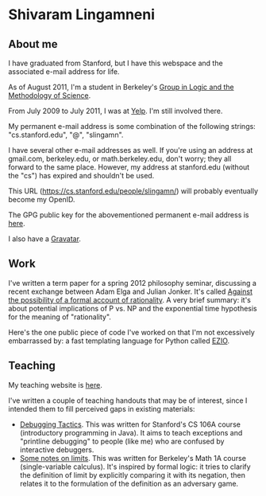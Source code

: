 Shivaram Lingamneni
===================

About me
--------

I have graduated from Stanford, but I have this webspace and the associated e-mail address for life.

As of August 2011, I'm a student in Berkeley's [Group in Logic and the Methodology of Science](http://logic.berkeley.edu).

From July 2009 to July 2011, I was at [Yelp](http://www.yelp.com). I'm still involved there.

My permanent e-mail address is some combination of the following strings: "cs.stanford.edu", "@", "slingamn".

I have several other e-mail addresses as well. If you're using an address at gmail.com, berkeley.edu, or math.berkeley.edu, don't worry; they all forward to the same place. However, my address at stanford.edu (without the "cs") has expired and shouldn't be used.

This URL (<https://cs.stanford.edu/people/slingamn/>) will probably eventually become my OpenID.

The GPG public key for the abovementioned permanent e-mail address is [here](https://cs.stanford.edu/people/slingamn/publickey.txt).

I also have a [Gravatar](http://gravatar.com/slingamn).

Work
----

I've written a term paper for a spring 2012 philosophy seminar, discussing a recent exchange between Adam Elga and Julian Jonker. It's called [Against the possibility of a formal account of rationality](philosophy/against_rationality/against_rationality.pdf). A very brief summary: it's about potential implications of P vs. NP and the exponential time hypothesis for the meaning of "rationality".

Here's the one public piece of code I've worked on that I'm not excessively embarrassed by: a fast templating language for Python called [EZIO](http://github.com/Yelp/ezio/).

Teaching
--------

My teaching website is [here](http://math.berkeley.edu/~slingamn/).

I've written a couple of teaching handouts that may be of interest, since I intended them to fill perceived gaps in existing materials:

* [Debugging Tactics](36-debugging-tactics.pdf). This was written for Stanford's CS 106A course (introductory programming in Java). It aims to teach exceptions and "printline debugging" to people (like me) who are confused by interactive debuggers.
* [Some notes on limits](limits.pdf). This was written for Berkeley's Math 1A course (single-variable calculus). It's inspired by formal logic: it tries to clarify the definition of limit by explicitly comparing it with its negation, then relates it to the formulation of the definition as an adversary game.
